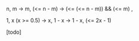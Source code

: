 n, m -> m, (<= n - m) -> (<= (<= n - m)) && (<= m) , 

1, x (x >= 0.5) -> x, 1 - x -> 1 - x, (<= 2x - 1)

[todo]


